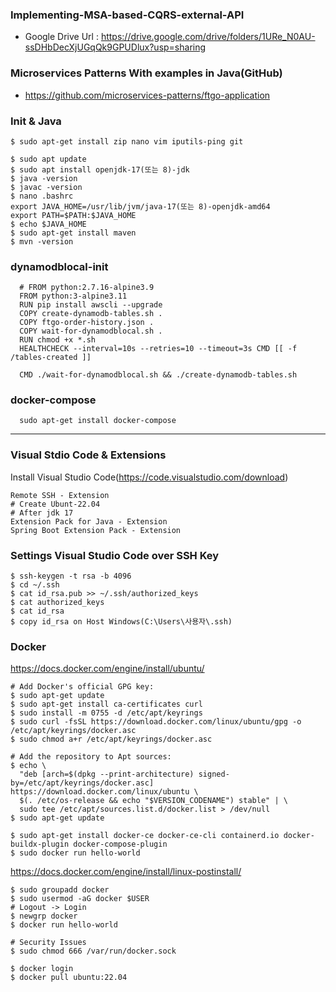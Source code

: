 ### Implementing-MSA-based-CQRS-external-API
- Google Drive Url : https://drive.google.com/drive/folders/1URe_N0AU-ssDHbDecXjUGqQk9GPUDlux?usp=sharing

### Microservices Patterns With examples in Java(GitHub)
- https://github.com/microservices-patterns/ftgo-application

### Init & Java

    $ sudo apt-get install zip nano vim iputils-ping git

    $ sudo apt update
    $ sudo apt install openjdk-17(또는 8)-jdk
    $ java -version
    $ javac -version
    $ nano .bashrc
    export JAVA_HOME=/usr/lib/jvm/java-17(또는 8)-openjdk-amd64
    export PATH=$PATH:$JAVA_HOME
    $ echo $JAVA_HOME
    $ sudo apt-get install maven
    $ mvn -version


### dynamodblocal-init

      # FROM python:2.7.16-alpine3.9
      FROM python:3-alpine3.11
      RUN pip install awscli --upgrade
      COPY create-dynamodb-tables.sh .
      COPY ftgo-order-history.json .
      COPY wait-for-dynamodblocal.sh .
      RUN chmod +x *.sh
      HEALTHCHECK --interval=10s --retries=10 --timeout=3s CMD [[ -f /tables-created ]]
      
      CMD ./wait-for-dynamodblocal.sh && ./create-dynamodb-tables.sh

### docker-compose

      sudo apt-get install docker-compose


-------------------------------------------------------------------------------------------------------------------------

### Visual Stdio Code & Extensions

Install Visual Studio Code(https://code.visualstudio.com/download)

    Remote SSH - Extension
    # Create Ubunt-22.04
    # After jdk 17
    Extension Pack for Java - Extension
    Spring Boot Extension Pack - Extension

### Settings Visual Studio Code over SSH Key

    $ ssh-keygen -t rsa -b 4096
    $ cd ~/.ssh
    $ cat id_rsa.pub >> ~/.ssh/authorized_keys
    $ cat authorized_keys
    $ cat id_rsa 
    $ copy id_rsa on Host Windows(C:\Users\사용자\.ssh)      

### Docker

https://docs.docker.com/engine/install/ubuntu/

    # Add Docker's official GPG key:
    $ sudo apt-get update
    $ sudo apt-get install ca-certificates curl
    $ sudo install -m 0755 -d /etc/apt/keyrings
    $ sudo curl -fsSL https://download.docker.com/linux/ubuntu/gpg -o /etc/apt/keyrings/docker.asc
    $ sudo chmod a+r /etc/apt/keyrings/docker.asc

    # Add the repository to Apt sources:
    $ echo \
      "deb [arch=$(dpkg --print-architecture) signed-by=/etc/apt/keyrings/docker.asc] https://download.docker.com/linux/ubuntu \
      $(. /etc/os-release && echo "$VERSION_CODENAME") stable" | \
      sudo tee /etc/apt/sources.list.d/docker.list > /dev/null
    $ sudo apt-get update

    $ sudo apt-get install docker-ce docker-ce-cli containerd.io docker-buildx-plugin docker-compose-plugin
    $ sudo docker run hello-world

https://docs.docker.com/engine/install/linux-postinstall/

    $ sudo groupadd docker
    $ sudo usermod -aG docker $USER
    # Logout -> Login
    $ newgrp docker
    $ docker run hello-world

    # Security Issues
    $ sudo chmod 666 /var/run/docker.sock
    
    $ docker login
    $ docker pull ubuntu:22.04
